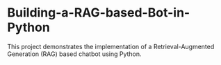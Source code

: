 # Building-a-RAG-based-Bot-in-Python
This project demonstrates the implementation of a Retrieval-Augmented Generation (RAG) based chatbot using Python. 
